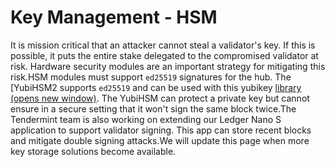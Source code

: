 # Key Management - HSM

It is mission critical that an attacker cannot steal a validator's key. If this is possible, it puts the entire stake delegated to the compromised validator at risk. Hardware security modules are an important strategy for mitigating this risk.HSM modules must support `ed25519` signatures for the hub. The [YubiHSM2 supports `ed25519` and can be used with this yubikey [library (opens new window)](https://github.com/iqlusioninc/yubihsm.rs). The YubiHSM can protect a private key but cannot ensure in a secure setting that it won't sign the same block twice.The Tendermint team is also working on extending our Ledger Nano S application to support validator signing. This app can store recent blocks and mitigate double signing attacks.We will update this page when more key storage solutions become available.
